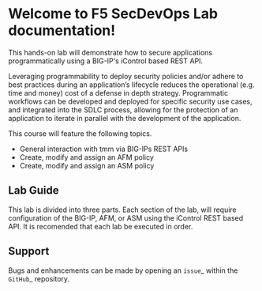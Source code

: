Welcome to F5 SecDevOps  Lab documentation!
===========================================

This hands-on lab will demonstrate how to secure applications programmatically using a BIG-IP's iControl based REST API.

Leveraging programmability to deploy security policies and/or adhere to best practices during an application’s lifecycle reduces the operational (e.g. time and money) cost of a defense in depth strategy.  Programmatic workflows can be developed and deployed for specific security use cases, and integrated into the SDLC process, allowing for the protection of an application to iterate in parallel with the development of the application.

This course will feature the following topics.

* General interaction with tmm via BIG-IPs REST APIs
* Create, modify and assign an AFM policy
* Create, modify and assign an ASM policy

Lab Guide
----------

This lab is divided into three parts.  Each section of the lab, will require configuration of the BIG-IP, AFM, or ASM using the iControl REST based API.  It is recomended that each lab be executed in order.

Support
-------

Bugs and enhancements can be made by opening an `issue`_ within the `GitHub`_ repository.
